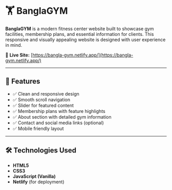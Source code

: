 # 🏋️ BanglaGYM

**BanglaGYM** is a modern fitness center website built to showcase gym facilities, membership plans, and essential information for clients. This responsive and visually appealing website is designed with user experience in mind.

🔗 **Live Site:** [https://bangla-gym.netlify.app/](https://bangla-gym.netlify.app/)

---

## 🚀 Features

- ✅ Clean and responsive design
- ✅ Smooth scroll navigation
- ✅ Slider for featured content
- ✅ Membership plans with feature highlights
- ✅ About section with detailed gym information
- ✅ Contact and social media links (optional)
- ✅ Mobile friendly layout

---

## 🛠️ Technologies Used

- **HTML5**
- **CSS3**
- **JavaScript (Vanilla)**
- **Netlify** (for deployment)
